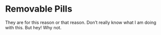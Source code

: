 # Removable Pills

They are for this reason or that reason. Don’t really know what I am doing with this. But hey! Why not.